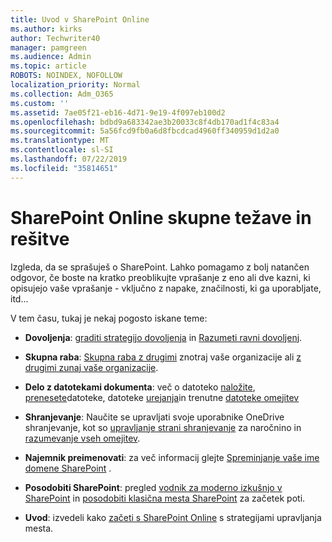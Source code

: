 ```yaml
---
title: Uvod v SharePoint Online
ms.author: kirks
author: Techwriter40
manager: pamgreen
ms.audience: Admin
ms.topic: article
ROBOTS: NOINDEX, NOFOLLOW
localization_priority: Normal
ms.collection: Adm_O365
ms.custom: ''
ms.assetid: 7ae05f21-eb16-4d71-9e19-4f097eb100d2
ms.openlocfilehash: bdbd9a683342ae3b20033c8f4db170ad1f4c83a4
ms.sourcegitcommit: 5a56fcd9fb0a6d8fbcdcad4960ff340959d1d2a0
ms.translationtype: MT
ms.contentlocale: sl-SI
ms.lasthandoff: 07/22/2019
ms.locfileid: "35814651"
---
```

# <a name="sharepoint-online-common-issues-and-resolutions"></a>SharePoint Online skupne težave in rešitve

Izgleda, da se sprašuješ o SharePoint. Lahko pomagamo z bolj natančen odgovor, če boste na kratko preoblikujte vprašanje z eno ali dve kazni, ki opisujejo vaše vprašanje - vključno z napake, značilnosti, ki ga uporabljate, itd... 

V tem času, tukaj je nekaj pogosto iskane teme:





- **Dovoljenja**: [graditi strategijo dovoljenja](https://docs.microsoft.com/sharepoint/default-sharepoint-groups) in [Razumeti ravni dovoljenj](https://docs.microsoft.com/sharepoint/understanding-permission-levels).

- **Skupna raba**: [Skupna raba z drugimi](https://docs.microsoft.com/sharepoint/default-sharepoint-groups) znotraj vaše organizacije ali [z drugimi zunaj vaše organizacije](https://docs.microsoft.com/sharepoint/external-sharing-overview).

- **Delo z datotekami dokumenta**: več o datoteko [naložite](https://support.office.com/article/Upload-a-folder-or-files-to-a-document-library-eb18fcba-c953-4d45-8d90-8da66edeacdb), [prenesete](https://support.office.com/article/Download-files-and-folders-from-OneDrive-or-SharePoint-5c7397b7-19c7-4893-84fe-d02e8fa5df05)datoteke, datoteke [urejanja](https://support.office.com/article/Edit-a-document-in-a-document-library-02d8497f-1c13-4114-949a-b8466f639b07)in trenutne [datoteke omejitev](https://support.office.com/article/invalid-file-names-and-file-types-in-onedrive-onedrive-for-business-and-sharepoint-64883a5d-228e-48f5-b3d2-eb39e07630fa?ui=en-US&amp;rs=en-US&amp;ad=US)

- **Shranjevanje**: Naučite se upravljati svoje uporabnike OneDrive shranjevanje</a>, kot so [upravljanje strani shranjevanje](https://docs.microsoft.com/sharepoint/manage-site-collection-storage-limits) za naročnino in [razumevanje vseh omejitev](https://docs.microsoft.com/office365/servicedescriptions/sharepoint-online-service-description/sharepoint-online-limits).

- **Najemnik preimenovati**: za več informacij glejte [Spreminjanje vaše ime domene SharePoint](https://docs.microsoft.com/sharepoint/change-your-sharepoint-domain-name) .

- **Posodobiti SharePoint**: pregled [vodnik za moderno izkušnjo v SharePoint](https://docs.microsoft.com/sharepoint/guide-to-sharepoint-modern-experience) in [posodobiti klasična mesta SharePoint](https://docs.microsoft.com/sharepoint/dev/transform/modernize-classic-sites) za začetek poti.

- **Uvod**: izvedeli kako [začeti s SharePoint Online](https://docs.microsoft.com/sharepoint/introduction) s strategijami upravljanja mesta.